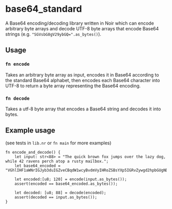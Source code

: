 # base64_standard

A Base64 encoding/decoding library written in Noir which can encode arbitrary byte arrays and decode UTF-8 byte arrays that encode Base64 strings (e.g. `"SGVsbG8gV29ybGQ=".as_bytes()`).

## Usage

### `fn encode`
Takes an arbitrary byte array as input, encodes it in Base64 according to the standard Base64 alphabet, then encodes each Base64 character into UTF-8 to return a byte array representing the Base64 encoding.

### `fn decode`
Takes a utf-8 byte array that encodes a Base64 string and decodes it into bytes.

## Example usage
(see tests in `lib.nr` or `fn main` for more examples)

```
fn encode_and_decode() {
    let input: str<88> = "The quick brown fox jumps over the lazy dog, while 42 ravens perch atop a rusty mailbox.";
    let base64_encoded = "VGhlIHF1aWNrIGJyb3duIGZveCBqdW1wcyBvdmVyIHRoZSBsYXp5IGRvZywgd2hpbGUgNDIgcmF2ZW5zIHBlcmNoIGF0b3AgYSBydXN0eSBtYWlsYm94Lg==";

    let encoded:[u8; 120] = encode(input.as_bytes());
    assert(encoded == base64_encoded.as_bytes());

    let decoded: [u8; 88] = decode(encoded);
    assert(decoded == input.as_bytes());
}
```
